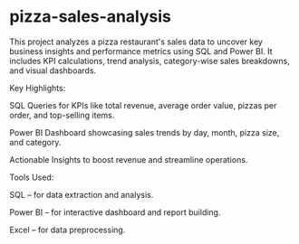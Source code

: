 # pizza-sales-analysis

This project analyzes a pizza restaurant's sales data to uncover key business insights and performance metrics using SQL and Power BI. It includes KPI calculations, trend analysis, category-wise sales breakdowns, and visual dashboards.

Key Highlights:

SQL Queries for KPIs like total revenue, average order value, pizzas per order, and top-selling items.

Power BI Dashboard showcasing sales trends by day, month, pizza size, and category.

Actionable Insights to boost revenue and streamline operations.

Tools Used:

SQL – for data extraction and analysis.

Power BI – for interactive dashboard and report building.

Excel – for data preprocessing.








